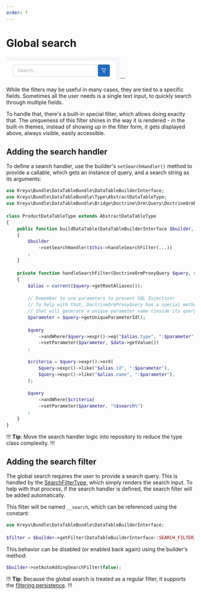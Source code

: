```yaml
---
order: f
---
```


# Global search

![Search filter input with the Tabler theme](./../static/global_search.png)--

While the filters may be useful in many cases, they are tied to a specific fields.
Sometimes all the user needs is a single text input, to quickly search through multiple fields.

To handle that, there's a built-in special filter, which allows doing exactly that.
The uniqueness of this filter shines in the way it is rendered - in the built-in themes, instead of showing up in the filter form, it gets displayed above, always visible, easily accessible.

## Adding the search handler

To define a search handler, use the builder's `setSearchHandler()` method to provide a callable, 
which gets an instance of query, and a search string as its arguments:

```php # src/DataTable/Type/ProductDataTableType.php
use Kreyu\Bundle\DataTableBundle\DataTableBuilderInterface;
use Kreyu\Bundle\DataTableBundle\Type\AbstractDataTableType;
use Kreyu\Bundle\DataTableBundle\Bridge\Doctrine\Orm\Query\DoctrineOrmProxyQuery;

class ProductDataTableType extends AbstractDataTableType
{
    public function buildDataTable(DataTableBuilderInterface $builder, array $options): void
    {
        $builder
            ->setSearchHandler($this->handleSearchFilter(...))
        ;
    }
    
    private function handleSearchFilter(DoctrineOrmProxyQuery $query, string $search): void
    {
        $alias = current($query->getRootAliases());

        // Remember to use parameters to prevent SQL Injection!
        // To help with that, DoctrineOrmProxyQuery has a special method "getUniqueParameterId",
        // that will generate a unique parameter name (inside its query context), handy!
        $parameter = $query->getUniqueParameterId(); 
        
        $query
            ->andWhere($query->expr()->eq("$alias.type", ":$parameter"))
            ->setParameter($parameter, $data->getValue())
        ;
        
        $criteria = $query->expr()->orX(
            $query->expr()->like("$alias.id", ":$parameter"),
            $query->expr()->like("$alias.name", ":$parameter"),
        );
        
        $query
            ->andWhere($criteria)
            ->setParameter($parameter, "%$search%")
        ;
    }
}
```

!!!
**Tip**: Move the search handler logic into repository to reduce the type class complexity.
!!!

## Adding the search filter

The global search requires the user to provide a search query. 
This is handled by the [SearchFilterType](../reference/filters/types/search.md), which simply renders the search input.
To help with that process, if the search handler is defined, the search filter will be added automatically.

This filter will be named `__search`, which can be referenced using the constant:

```php
use Kreyu\Bundle\DataTableBundle\DataTableBuilderInterface;

$filter = $builder->getFilter(DataTableBuilderInterface::SEARCH_FILTER_NAME);
```

This behavior can be disabled (or enabled back again) using the builder's method:

```php
$builder->setAutoAddingSearchFilter(false);
```

!!!
**Tip**: Because the global search is treated as a regular filter, it supports the [filtering persistence](filtering.md#configuring-the-feature-persistence).
!!!
